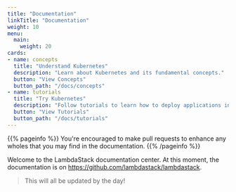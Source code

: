 ```yaml
---
title: "Documentation"
linkTitle: "Documentation"
weight: 10
menu:
  main:
    weight: 20
cards:
- name: concepts
  title: "Understand Kubernetes"
  description: "Learn about Kubernetes and its fundamental concepts."
  button: "View Concepts"
  button_path: "/docs/concepts"
- name: tutorials
  title: "Try Kubernetes"
  description: "Follow tutorials to learn how to deploy applications in Kubernetes."
  button: "View Tutorials"
  button_path: "/docs/tutorials"
---
```


{{% pageinfo %}}
You're encouraged to make pull requests to enhance any wholes that you may find in the documentation.
{{% /pageinfo %}}

Welcome to the LambdaStack documentation center. At this moment, the documentation is on https://github.com/lambdastack/lambdastack.

>This will all be updated by the day!
